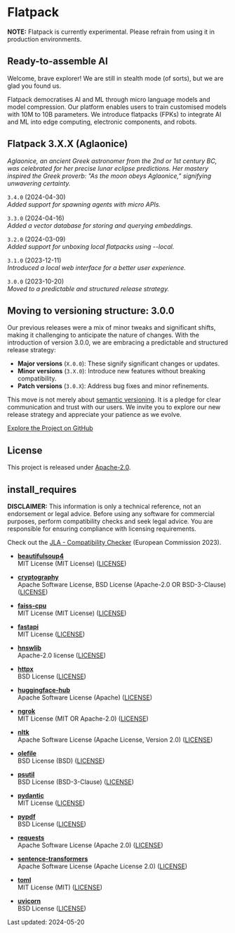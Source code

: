 # Flatpack

**NOTE:** Flatpack is currently experimental. Please refrain from using it in production environments.

## Ready-to-assemble AI

Welcome, brave explorer! We are still in stealth mode (of sorts), but we are glad you found us.

Flatpack democratises AI and ML through micro language models and model compression. Our platform enables users to train
customised models with 10M to 10B parameters. We introduce flatpacks (FPKs) to integrate AI and ML into edge computing,
electronic components, and robots.

## Flatpack 3.X.X (Aglaonice)

*Aglaonice, an ancient Greek astronomer from the 2nd or 1st century BC, was celebrated for her precise lunar eclipse
predictions. Her mastery inspired the Greek proverb: "As the moon obeys Aglaonice," signifying unwavering certainty.*

`3.4.0` (2024-04-30)\
*Added support for spawning agents with micro APIs.*

`3.3.0` (2024-04-16)\
*Added a vector database for storing and querying embeddings.*

`3.2.0` (2024-03-09)\
*Added support for unboxing local flatpacks using --local.*

`3.1.0` (2023-12-11)\
*Introduced a local web interface for a better user experience.*

`3.0.0` (2023-10-20)\
*Moved to a predictable and structured release strategy.*

## Moving to versioning structure: 3.0.0

Our previous releases were a mix of minor tweaks and significant shifts, making it challenging to anticipate the nature
of changes. With the introduction of version 3.0.0, we are embracing a predictable and structured release strategy:

- **Major versions** (`X.0.0`): These signify significant changes or updates.
- **Minor versions** (`3.X.0`): Introduce new features without breaking compatibility.
- **Patch versions** (`3.0.X`): Address bug fixes and minor refinements.

This move is not merely about [semantic versioning](https://semver.org/). It is a pledge for clear communication and
trust with our users. We invite you to explore our new release strategy and appreciate your patience as we evolve.

[Explore the Project on GitHub](https://github.com/romlingroup/flatpack-ai)

## License

This project is released under [Apache-2.0](https://github.com/romlingroup/flatpack-ai/blob/main/LICENSE).

## install_requires

**DISCLAIMER:** This information is only a technical reference, not an endorsement or legal advice. Before using any software for commercial purposes, perform compatibility checks and seek legal advice. You are responsible for ensuring compliance with licensing requirements.

Check out the [JLA - Compatibility Checker](https://joinup.ec.europa.eu/collection/eupl/solution/joinup-licensing-assistant/jla-compatibility-checker) (European Commission 2023).

- **[beautifulsoup4](https://pypi.org/project/beautifulsoup4/)**\
  MIT License (MIT License) ([LICENSE](https://pypi.org/project/beautifulsoup4/))

- **[cryptography](https://pypi.org/project/cryptography/)**\
  Apache Software License, BSD License (Apache-2.0 OR BSD-3-Clause) ([LICENSE](https://github.com/pyca/cryptography/blob/main/LICENSE.APACHE))

- **[faiss-cpu](https://pypi.org/project/faiss-cpu/)**\
  MIT License (MIT License) ([LICENSE](https://github.com/kyamagu/faiss-wheels/blob/main/LICENSE))

- **[fastapi](https://pypi.org/project/fastapi/)**\
  MIT License ([LICENSE](https://github.com/tiangolo/fastapi/blob/master/LICENSE))

- **[hnswlib](https://pypi.org/project/hnswlib/)**\
  Apache-2.0 license ([LICENSE](https://github.com/nmslib/hnswlib/blob/master/LICENSE))

- **[httpx](https://pypi.org/project/httpx/)**\
  BSD License ([LICENSE](https://github.com/encode/httpx/blob/master/LICENSE.md))

- **[huggingface-hub](https://pypi.org/project/huggingface-hub/)**\
  Apache Software License (Apache) ([LICENSE](https://github.com/huggingface/huggingface_hub/blob/main/LICENSE))

- **[ngrok](https://pypi.org/project/ngrok/)**\
  MIT License (MIT OR Apache-2.0) ([LICENSE](https://github.com/ngrok/ngrok-python/blob/main/LICENSE-APACHE))

- **[nltk](https://pypi.org/project/nltk/)**\
  Apache Software License (Apache License, Version 2.0) ([LICENSE](https://github.com/nltk/nltk/blob/develop/LICENSE.txt))

- **[olefile](https://pypi.org/project/olefile/)**\
  BSD License (BSD) ([LICENSE](https://github.com/decalage2/olefile/blob/master/LICENSE.txt))

- **[psutil](https://pypi.org/project/psutil/)**\
  BSD License (BSD-3-Clause) ([LICENSE](https://github.com/giampaolo/psutil/blob/master/LICENSE))

- **[pydantic](https://pypi.org/project/pydantic/)**\
  MIT License ([LICENSE](https://github.com/pydantic/pydantic/blob/main/LICENSE))

- **[pypdf](https://pypi.org/project/pypdf/)**\
  BSD License ([LICENSE](https://github.com/py-pdf/pypdf/blob/main/LICENSE))

- **[requests](https://pypi.org/project/requests/)**\
  Apache Software License (Apache 2.0) ([LICENSE](https://github.com/psf/requests/blob/main/LICENSE))

- **[sentence-transformers](https://pypi.org/project/sentence-transformers/)**\
  Apache Software License (Apache License 2.0) ([LICENSE](https://github.com/UKPLab/sentence-transformers/blob/master/LICENSE))

- **[toml](https://pypi.org/project/toml/)**\
  MIT License (MIT) ([LICENSE](https://github.com/uiri/toml/blob/master/LICENSE))

- **[uvicorn](https://pypi.org/project/uvicorn/)**\
  BSD License ([LICENSE](https://github.com/encode/uvicorn/blob/master/LICENSE.md))

Last updated: 2024-05-20